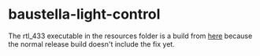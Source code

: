# baustella-light-control

The rtl_433 executable in the resources folder is a build
from [here](https://github.com/merbanan/rtl_433/issues/2251#issuecomment-1344879350) because the normal release build
doesn't include the fix yet.